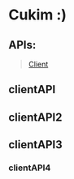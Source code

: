 # Cukim :)
 
## APIs:
>   [Client](#clientapi4)
> 
> 
> 



## clientAPI




## clientAPI2



## clientAPI3


### clientAPI4
